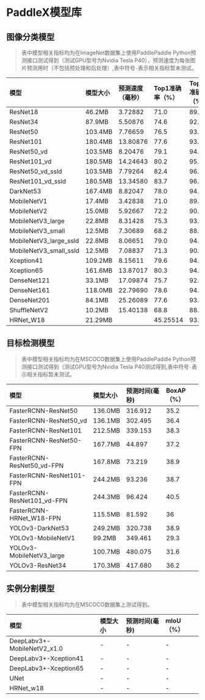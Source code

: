 # PaddleX模型库

## 图像分类模型
> 表中模型相关指标均为在ImageNet数据集上使用PaddlePaddle Python预测接口测试得到（测试GPU型号为Nvidia Tesla P40），预测速度为每张图片预测用时（不包括预处理和后处理）,表中符号`-`表示相关指标暂未测试。


| 模型  | 模型大小 | 预测速度（毫秒） | Top1准确率（%） | Top5准确率（%） |
| :----|  :------- | :----------- | :--------- | :--------- |
| ResNet18| 46.2MB   | 3.72882        | 71.0     | 89.9     |
| ResNet34| 87.9MB   | 5.50876        | 74.6    | 92.1    |
| ResNet50| 103.4MB  | 7.76659       | 76.5     | 93.0     |
| ResNet101 |180.4MB  | 13.80876      | 77.6     | 93.6  |
| ResNet50_vd |103.5MB  | 8.20476       | 79.1     | 94.4     |
| ResNet101_vd| 180.5MB  | 14.24643       | 80.2   | 95.0     |
| ResNet50_vd_ssld |103.5MB  | 7.79264       | 82.4     | 96.1     |
| ResNet101_vd_ssld| 180.5MB  | 13.34580       | 83.7   | 96.7     |
| DarkNet53|167.4MB  | 8.82047       | 78.0     | 94.1     |
| MobileNetV1 | 17.4MB   | 3.42838        | 71.0     | 89.7    |
| MobileNetV2 | 15.0MB   | 5.92667        | 72.2     | 90.7    |
| MobileNetV3_large|  22.8MB   | 8.31428        | 75.3    | 93.2   |
| MobileNetV3_small |  12.5MB   | 7.30689        | 68.2    | 88.1     |
| MobileNetV3_large_ssld|  22.8MB   | 8.06651        | 79.0     | 94.5     |
| MobileNetV3_small_ssld |  12.5MB   | 7.08837        | 71.3     | 90.1     |
| Xception41 | 109.2MB   | 8.15611      | 79.6    | 94.4     |
| Xception65 | 161.6MB  | 13.87017       | 80.3     | 94.5     |
| DenseNet121 | 33.1MB   | 17.09874       | 75.7     | 92.6     |
| DenseNet161| 118.0MB  | 22.79690       | 78.6     | 94.1     |
| DenseNet201|  84.1MB   | 25.26089       | 77.6     | 93.7     |
| ShuffleNetV2 | 10.2MB   | 15.40138        | 68.8     | 88.5     |
| HRNet_W18 | 21.29MB |  | 45.25514 | 93.4 |

## 目标检测模型

> 表中模型相关指标均为在MSCOCO数据集上使用PaddlePaddle Python预测接口测试得到（测试GPU型号为Nvidia Tesla P40测试得到,表中符号`-`表示相关指标暂未测试。

| 模型    | 模型大小    | 预测时间(毫秒) | BoxAP（%） |
|:-------|:-----------|:-------------|:----------|
|FasterRCNN-ResNet50|136.0MB| 316.912 | 35.2 |
|FasterRCNN-ResNet50_vd| 136.1MB | 302.495 | 36.4 |
|FasterRCNN-ResNet101| 212.5MB | 339.153 | 38.3 |
|FasterRCNN-ResNet50-FPN| 167.7MB | 44.897 | 37.2 |
|FasterRCNN-ResNet50_vd-FPN|167.8MB | 73.219 | 38.9 |
|FasterRCNN-ResNet101-FPN| 244.2MB | 93.236 | 38.7 |
|FasterRCNN-ResNet101_vd-FPN |244.3MB | 96.424 | 40.5 |
|FasterRCNN-HRNet_W18-FPN |115.5MB | 81.592 | 36 |
|YOLOv3-DarkNet53|249.2MB | 320.738 | 38.9 |
|YOLOv3-MobileNetV1 |99.2MB | 349.461 | 29.3 |
|YOLOv3-MobileNetV3_large|100.7MB | 480.075 | 31.6 |
| YOLOv3-ResNet34|170.3MB | 417.680 | 36.2 |

## 实例分割模型

> 表中模型相关指标均为在MSCOCO数据集上测试得到。

| 模型    | 模型大小    | 预测时间(毫秒) | mIoU（%） |
|:-------|:-----------|:-------------|:----------|
|DeepLabv3+-MobileNetV2_x1.0|-| - | - |
|DeepLabv3+-Xception41|-| - | - |
|DeepLabv3+-Xception65|-| - | - |
|UNet|-| - | - |
|HRNet_w18|-| - | - |
